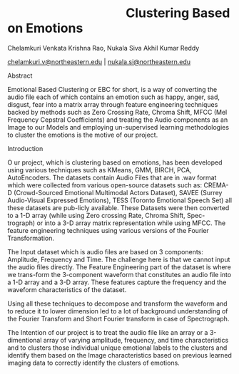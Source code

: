 # &nbsp; &nbsp;&nbsp;&nbsp;&nbsp;&nbsp; &nbsp;&nbsp;&nbsp;&nbsp;&nbsp;&nbsp;&nbsp;&nbsp;&nbsp;&nbsp;&nbsp;&nbsp;&nbsp;&nbsp;&nbsp;&nbsp;&nbsp;&nbsp; &nbsp; &nbsp;&nbsp;&nbsp;&nbsp;&nbsp;&nbsp;&nbsp;&nbsp;&nbsp;&nbsp; Clustering Based on Emotions

Chelamkuri Venkata Krishna Rao, Nukala Siva Akhil Kumar Reddy

chelamkuri.v@northeastern.edu | nukala.si@northeastern.edu

Abstract

Emotional Based Clustering or EBC for short, is a way of converting the audio file each of which contains an emotion such as happy, anger, sad, disgust, fear into a matrix array through feature engineering techniques backed by methods such as Zero Crossing Rate, Chroma Shift, MFCC (Mel Frequency Cepstral Coefficients) and treating the Audio components as an Image to our Models and employing un-supervised learning methodologies to cluster the emotions is the motive of our project.

Introduction

O  ur project, which is clustering based on emotions, has been developed using various techniques such as KMeans, GMM, BIRCH, PCA, AutoEncoders. The datasets contain Audio Files that are in .wav format which were collected from various open-source datasets such as: CREMA-D (Crowd-Sourced Emotional Multimodal Actors Dataset), SAVEE (Surrey Audio-Visual Expressed Emotions), TESS (Toronto Emotional Speech Set) all these datasets are pub-licly available. These Datasets were then converted to a 1-D array (while using Zero crossing Rate, Chroma Shift, Spec-trograph) or into a 3-D array matrix representation while using MFCC. The feature engineering techniques using various versions of the Fourier Transformation.


The Input dataset which is audio files are based on 3 components: Amplitude, Frequency and Time. The challenge here is that we cannot input the audio files directly. The Feature Engineering part of the dataset is where we trans-form the 3-component waveform that constitutes an audio file into a 1-D array and a 3-D array. These features capture the frequency and the waveform characteristics of the dataset.

Using all these techniques to decompose and transform the waveform and to reduce it to lower dimension led to a lot of background understanding of the Fourier Transform and Short Fourier transform in case of Spectrograph.

The Intention of our project is to treat the audio file like an array or a 3-dimentional array of varying amplitude, frequency, and time characteristics and to clusters those individual unique emotional labels to the clusters and identify them based on the Image characteristics based on previous learned imaging data to correctly identify the clusters of emotions.
